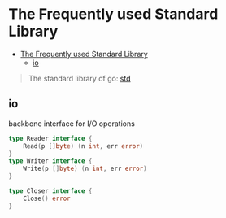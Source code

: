 # The Frequently used Standard Library

- [The Frequently used Standard Library](#the-frequently-used-standard-library)
  - [io](#io)

> The standard library of go: [std](https://pkg.go.dev/std)

## io

backbone interface for I/O operations

```go
type Reader interface {
	Read(p []byte) (n int, err error)
}
type Writer interface {
	Write(p []byte) (n int, err error)
}

type Closer interface {
	Close() error
}
```